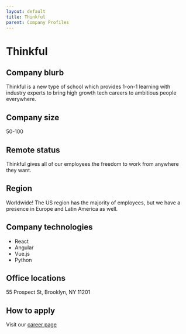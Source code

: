 ```yaml
---
layout: default
title: Thinkful
parent: Company Profiles
---
```


# Thinkful

## Company blurb

Thinkful is a new type of school which provides 1-on-1 learning with industry experts to bring high growth tech careers to ambitious people everywhere.

## Company size

50-100

## Remote status

Thinkful gives all of our employees the freedom to work from anywhere they want.

## Region

Worldwide! The US region has the majority of employees, but we have a presence in Europe and Latin America as well.

## Company technologies

- React
- Angular
- Vue.js
- Python

## Office locations

55 Prospect St, Brooklyn, NY 11201

## How to apply

Visit our [career page](https://www.thinkful.com/about/careers/)
